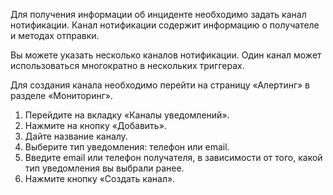 Для получения информации об инциденте необходимо задать канал нотификации. Канал нотификации содержит информацию о получателе и методах отправки.

<info>

Вы можете указать несколько каналов нотификации. Один канал может использоваться многократно в нескольких триггерах.

</info>

Для создания канала необходимо перейти на страницу «Алертинг» в разделе «Мониторинг».

1. Перейдите на вкладку «Каналы уведомлений».
2. Нажмите на кнопку «Добавить».
3. Дайте название каналу.
4. Выберите тип уведомления: телефон или email.
5. Введите email или телефон получателя, в зависимости от того, какой тип уведомления вы выбрали ранее.
6. Нажмите кнопку «Создать канал».
